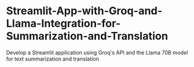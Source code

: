 # Streamlit-App-with-Groq-and-Llama-Integration-for-Summarization-and-Translation
Develop a Streamlit application using Groq's API and the Llama 70B model for text summarization and translation
